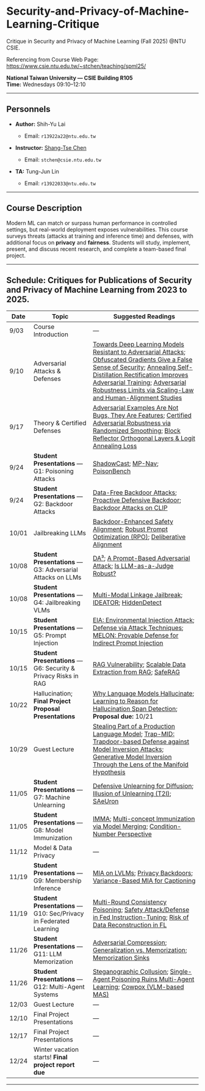 # Security-and-Privacy-of-Machine-Learning-Critique
Critique in Security and Privacy of Machine Learning (Fall 2025) @NTU CSIE. 

Referencing from Course Web Page: https://www.csie.ntu.edu.tw/~stchen/teaching/spml25/

**National Taiwan University — CSIE Building R105**  
**Time:** Wednesdays 09:10–12:10

---

## Personnels

- **Author:** Shih-Yu Lai 
  - Email: `r13922a22@ntu.edu.tw`
    
- **Instructor:** [Shang-Tse Chen](https://www.csie.ntu.edu.tw/~stchen/)
  - Email: `stchen@csie.ntu.edu.tw`
    
- **TA:** Tung-Jun Lin  
  - Email: `r13922033@ntu.edu.tw`

---

## Course Description

Modern ML can match or surpass human performance in controlled settings, but real-world deployment exposes vulnerabilities. This course surveys threats (attacks at training and inference time) and defenses, with additional focus on **privacy** and **fairness**. Students will study, implement, present, and discuss recent research, and complete a team-based final project.

---

## Schedule: Critiques for Publications of Security and Privacy of Machine Learning from 2023 to 2025.


| Date | Topic | Suggested Readings |
|---|---|---|
| 9/03 | Course Introduction | — |
| 9/10 | Adversarial Attacks & Defenses | [Towards Deep Learning Models Resistant to Adversarial Attacks](https://arxiv.org/abs/1706.06083); [Obfuscated Gradients Give a False Sense of Security](https://arxiv.org/pdf/1802.00420); [Annealing Self-Distillation Rectification Improves Adversarial Training](https://arxiv.org/pdf/2305.12118); [Adversarial Robustness Limits via Scaling-Law and Human-Alignment Studies](https://arxiv.org/pdf/2404.09349) |
| 9/17 | Theory & Certified Defenses | [Adversarial Examples Are Not Bugs, They Are Features](https://arxiv.org/pdf/1905.02175.pdf); [Certified Adversarial Robustness via Randomized Smoothing](https://arxiv.org/pdf/1902.02918); [Block Reflector Orthogonal Layers & Logit Annealing Loss](https://arxiv.org/pdf/2505.15174) |
| 9/24 | **Student Presentations** — G1: Poisoning Attacks | [ShadowCast](https://arxiv.org/abs/2402.06608); [MP-Nav](https://openreview.net/pdf?id=zy7VeNtSLM); [PoisonBench](https://arxiv.org/abs/2410.08811) |
| 9/24 | **Student Presentations** — G2: Backdoor Attacks | [Data-Free Backdoor Attacks](https://arxiv.org/abs/2412.06219); [Proactive Defensive Backdoor](https://arxiv.org/abs/2405.16112); [Backdoor Attacks on CLIP](https://openreview.net/pdf?id=DWCDyGl6k8)|
| 10/01 | Jailbreaking LLMs | [Backdoor-Enhanced Safety Alignment](https://arxiv.org/abs/2402.14968); [Robust Prompt Optimization (RPO)](https://arxiv.org/abs/2401.17263); [Deliberative Alignment](https://arxiv.org/abs/2412.16339) |
| 10/08 | **Student Presentations** — G3: Adversarial Attacks on LLMs | [DA³](https://arxiv.org/abs/2311.08598); [A Prompt-Based Adversarial Attack](https://arxiv.org/abs/2310.13345); [Is LLM-as-a-Judge Robust?](https://arxiv.org/abs/2402.14016) |
| 10/08 | **Student Presentations** — G4: Jailbreaking VLMs | [Multi-Modal Linkage Jailbreak](https://arxiv.org/abs/2412.00473); [IDEATOR](https://arxiv.org/abs/2411.00827); [HiddenDetect](https://aclanthology.org/2025.acl-long.724.pdf) |
| 10/15 | **Student Presentations** — G5: Prompt Injection | [EIA: Environmental Injection Attack](https://arxiv.org/abs/2409.11295); [Defense via Attack Techniques](https://arxiv.org/abs/2411.00459); [MELON: Provable Defense for Indirect Prompt Injection](https://arxiv.org/abs/2502.05174)|
| 10/15 | **Student Presentations** — G6: Security & Privacy Risks in RAG | [RAG Vulnerability](https://arxiv.org/abs/2409.17275); [Scalable Data Extraction from RAG](https://arxiv.org/abs/2402.17840); [SafeRAG](https://aclanthology.org/2025.acl-long.230.pdf)|
| 10/22 | Hallucination; **Final Project Proposal Presentations** | [Why Language Models Hallucinate](https://cdn.openai.com/pdf/d04913be-3f6f-4d2b-b283-ff432ef4aaa5/why-language-models-hallucinate.pdf); [Learning to Reason for Hallucination Span Detection](https://arxiv.org/abs/2510.02173); **Proposal due:** 10/21 |
| 10/29 | Guest Lecture | [Stealing Part of a Production Language Model](https://arxiv.org/pdf/2403.06634); [Trap-MID: Trapdoor-based Defense against Model Inversion Attacks](https://arxiv.org/pdf/2411.08460); [Generative Model Inversion Through the Lens of the Manifold Hypothesis](https://arxiv.org/pdf/2509.20177)| 
| 11/05 | **Student Presentations** — G7: Machine Unlearning | [Defensive Unlearning for Diffusion](https://arxiv.org/abs/2405.15234); [Illusion of Unlearning (T2I)](https://openaccess.thecvf.com/content/CVPR2025/papers/George_The_Illusion_of_Unlearning_The_Unstable_Nature_of_Machine_Unlearning_CVPR_2025_paper.pdf); [SAeUron](https://arxiv.org/abs/2501.18052)|
| 11/05 | **Student Presentations** — G8: Model Immunization | [IMMA](https://arxiv.org/abs/2311.18815); [Multi-concept Immunization via Model Merging](https://arxiv.org/abs/2412.15320); [Condition-Number Perspective](https://arxiv.org/abs/2505.23760) |
| 11/12 | Model & Data Privacy | — |
| 11/19 | **Student Presentations** — G9: Membership Inference | [MIA on LVLMs](https://arxiv.org/abs/2411.02902); [Privacy Backdoors](https://arxiv.org/abs/2404.01231); [Variance-Based MIA for Captioning](https://openaccess.thecvf.com/content/CVPR2025/papers/Samira_Variance-Based_Membership_Inference_Attacks_Against_Large-Scale_Image_Captioning_Models_CVPR_2025_paper.pdf) |
| 11/19 | **Student Presentations** — G10: Sec/Privacy in Federated Learning | [Multi-Round Consistency Poisoning](https://arxiv.org/abs/2404.15611); [Safety Attack/Defense in Fed Instruction-Tuning](https://arxiv.org/abs/2406.10630); [Risk of Data Reconstruction in FL](https://www.usenix.org/system/files/usenixsecurity25-xu-xiangrui.pdf) |
| 11/26 | **Student Presentations** — G11: LLM Memorization | [Adversarial Compression](https://arxiv.org/abs/2404.15146); [Generalization vs. Memorization](https://arxiv.org/abs/2407.14985); [Memorization Sinks](https://arxiv.org/abs/2507.09937)|
| 11/26 | **Student Presentations** — G12: Multi-Agent Systems | [Steganographic Collusion](https://proceedings.neurips.cc/paper_files/paper/2024/file/861f7dad098aec1c3560fb7add468d41-Paper-Conference.pdf); [Single-Agent Poisoning Ruins Multi-Agent Learning](https://openreview.net/pdf?id=46xYl55hdc); [Cowpox (VLM-based MAS)](https://www.arxiv.org/abs/2508.09230) |
| 12/03 | Guest Lecture | — |
| 12/10 | Final Project Presentations | — |
| 12/17 | Final Project Presentations | — |
| 12/24 | Winter vacation starts! **Final project report due** | — |

---
